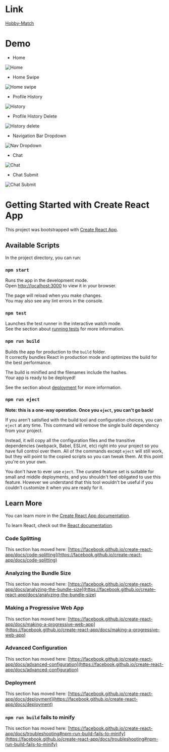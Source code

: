 # Link

[Hobby-Match](https://anime-match-a5f94.web.app/)

# Demo

- Home

![Home](https://user-images.githubusercontent.com/52366381/200031625-2391bb24-c52a-4436-9a49-a4feeee6023e.png)

- Home Swipe

![Home swipe](https://user-images.githubusercontent.com/52366381/200031611-ed9200cc-1ccc-4916-b505-88d084f476e3.png)

- Profile History

![History](https://user-images.githubusercontent.com/52366381/200031657-4bfe39ff-45e2-4f31-ba27-918179a41388.png)

- Profile History Delete

![History delete](https://user-images.githubusercontent.com/52366381/200031666-85b0af6e-932b-4baf-b2d5-6e44a760f06c.png)

- Navigation Bar Dropdown

![Nav Dropdown](https://user-images.githubusercontent.com/52366381/200031673-22afe188-5909-4bf3-90a0-25d3e9b232cd.png)

- Chat

![Chat](https://user-images.githubusercontent.com/52366381/200031687-2337b5e7-8c76-49af-8ca8-4f25ea2b03b9.png)

- Chat Submit

![Chat Submit](https://user-images.githubusercontent.com/52366381/200031694-ac4a3abe-82b9-4807-b67b-3539f4d8a999.png)


# Getting Started with Create React App

This project was bootstrapped with [Create React App](https://github.com/facebook/create-react-app).

## Available Scripts

In the project directory, you can run:

### `npm start`

Runs the app in the development mode.\
Open [http://localhost:3000](http://localhost:3000) to view it in your browser.

The page will reload when you make changes.\
You may also see any lint errors in the console.

### `npm test`

Launches the test runner in the interactive watch mode.\
See the section about [running tests](https://facebook.github.io/create-react-app/docs/running-tests) for more information.

### `npm run build`

Builds the app for production to the `build` folder.\
It correctly bundles React in production mode and optimizes the build for the best performance.

The build is minified and the filenames include the hashes.\
Your app is ready to be deployed!

See the section about [deployment](https://facebook.github.io/create-react-app/docs/deployment) for more information.

### `npm run eject`

**Note: this is a one-way operation. Once you `eject`, you can't go back!**

If you aren't satisfied with the build tool and configuration choices, you can `eject` at any time. This command will remove the single build dependency from your project.

Instead, it will copy all the configuration files and the transitive dependencies (webpack, Babel, ESLint, etc) right into your project so you have full control over them. All of the commands except `eject` will still work, but they will point to the copied scripts so you can tweak them. At this point you're on your own.

You don't have to ever use `eject`. The curated feature set is suitable for small and middle deployments, and you shouldn't feel obligated to use this feature. However we understand that this tool wouldn't be useful if you couldn't customize it when you are ready for it.

## Learn More

You can learn more in the [Create React App documentation](https://facebook.github.io/create-react-app/docs/getting-started).

To learn React, check out the [React documentation](https://reactjs.org/).

### Code Splitting

This section has moved here: [https://facebook.github.io/create-react-app/docs/code-splitting](https://facebook.github.io/create-react-app/docs/code-splitting)

### Analyzing the Bundle Size

This section has moved here: [https://facebook.github.io/create-react-app/docs/analyzing-the-bundle-size](https://facebook.github.io/create-react-app/docs/analyzing-the-bundle-size)

### Making a Progressive Web App

This section has moved here: [https://facebook.github.io/create-react-app/docs/making-a-progressive-web-app](https://facebook.github.io/create-react-app/docs/making-a-progressive-web-app)

### Advanced Configuration

This section has moved here: [https://facebook.github.io/create-react-app/docs/advanced-configuration](https://facebook.github.io/create-react-app/docs/advanced-configuration)

### Deployment

This section has moved here: [https://facebook.github.io/create-react-app/docs/deployment](https://facebook.github.io/create-react-app/docs/deployment)

### `npm run build` fails to minify

This section has moved here: [https://facebook.github.io/create-react-app/docs/troubleshooting#npm-run-build-fails-to-minify](https://facebook.github.io/create-react-app/docs/troubleshooting#npm-run-build-fails-to-minify)
